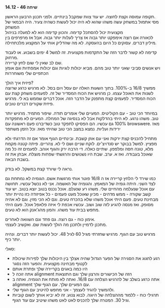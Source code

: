 **שיחה 46 \- 14.12**

תקופה עמוסה וקצת לחוצה. יש עוד צוות שמקבל בינתיים. ולפני תכנון הרבעון הראשון.   
מסי אתמול במשחק עשה משהו שהוא לא היה יכול לעשות כשהיה צעיר. היה הבמאי של המשחק  
מקצועית יכול להסתכל קדימה. והכוון קדימה הוא לא למעלה בניהול  
לכאורה אם רוצה אימפקט יותר גבוה אז צריך לעלות יותר גבוה. אבל אז מרפרפים בין מיליון דברים. עסוקים כל היום בהעסקה. לא מה שהדליק אותי על המקצוע מלכתחילה. 

קדימה לא קשור לדבר הזה של התקדמות מקצועית. זה למשל 4 ימים בשבוע. או לעבוד מרחוק.   
שם לב שאין לי שום לחץ קריירה.   
ויש אנשים סביבי שאני יותר טוב מהם. מביא יכולות לוגיות וגם יכולות אמפתיות וגם אומץ  
הכתפיים שלי משוחררות

פיזית איך הולך?  
ממשיך 16/8 ב-100%. בתוך השעות האלה יום עסל ויום בסל. לא מרגיש כרגע שרוצה לשנות את האוכל עצמו. כן מרגיש את הכוח המסדיר של זה. לפעמים משחק קצת עם הכוח המסדיר. לפעמים קצת מתפנק על הדבר הזה. אוכל דברים שממש בא לי. מרגיש פיזית שקורים דברים טובים. 

במיוחד הכי טוב \- עם הקוליטיס. המעיים שלי אומרים תודה. שיפור מתמיד. מרגיש יותר טוב. משהו נרגע. לא היתי בהדלקות אבל לא בנסיגה של המחלה. המעיים לא מתפקדות 100% גם עכשיו. הם הפסיקו לתפקד טוב כשדיברנו פעם ראשונה עם browswere. מאז ירידות ועליות. נמצא במצב הכי טוב שהיתי מאז. וכל הזמן משתפר

מתחיל להכניס קצת ירקות ואני עם אוזן קשבת. ובינתיים הגוף אומר אם זה הדרגתי ולא מפציץ. למשל בבוקר יש סנדויצ'ים. לוקח שניים ושם לי לא. צהריים. פיתה קטנה מקמח מלא, טונה חסה ומלפפון. שתיים כאלה. די הרבה ירק והגוף אוהב. לפעמים זה כל מה שאוכל בעבודה. ואז א. ערב. שבת היו נשנושים והרגשתי שפחות מוצלח. אבחן את זה בשבת הבאה. 

נראה לי שיורד קצת במשקל. לא בודק. 

כמו שירד לי הלחץ קריירה אז ה 16/8 פוטר אותי מרגשות אשם. הגומיה לא נמתחת גם לצד השני. היתה גומיה של המאמץ. והגומיה של האשמה. אני לא נכשל עכשיו. תחושה עם אוכל שנעלמה מהחיים שלי. משהו רע שנעלם. אוכל נכנס בטוב יוצא בטוב. יש עוד קשב שקורה \- ממש מדהים \- מכיון שאוכל מעט פעמים \- כל אפיזודה כזו נהיית יותר מבחינת טעים. פעם היתי אוכל משהו שלא בהכרח טעים. וגם לא הכי מזין. וגם לא אהיה מסופק. ואז מנסה להגיע לזה שוב ושוב. עכשיו אכפת לי איזה פלאפל אוכל. פעם היתי מחפש בבית עוד משהו. והמון מהג'אנק הוא לא טעים. 

אימון כוח \- גם רוצה. גם פחד וגם השוואה לאחרים.   
מתכנן לדמיין ולתכנן מה הולך לעשות שם. ואקשיב לעצמי. 

מרגיש טוב עם הגוף. מרגיש שחזרתי מגיל 60 לגיל 48\. יכול לעשות יותר דברים. ונהיה יותר כיף. 

סאלי:

* רגע לחגוג את הסגירה של הפער הגדול שהיה אצלך בין היכולות שלך לפירות שיכולת לקטוף מבחינה מקצועית. והפער הזה נסגר  
* היו כמה באגים בקריירה שלך ופתרת אותם  
* אתה זוכה ל alignment הזה של הכישורים והרצון שלך וגם התוצאות  
* אתה כרגע בשלב של להרגיש הצלחה עם 16/8. ואתה לא מותח את הגומיה. ואתה ב alignment עם המעיים שלך. עם הגוף שלך.   
* ולהמשיך להגיד לעצמך \- אני מחפש להיטיב עם הגוף שלי.   
* תרגילי כוח \- ללמוד מההצלחה של היוגה. לבוא צנוע. זה לא יביא אותך לשום קוביות וגיל 30\. המטרה שלך להכניס לאט לאט משהו שיטיב עם עוד הגוף. 

